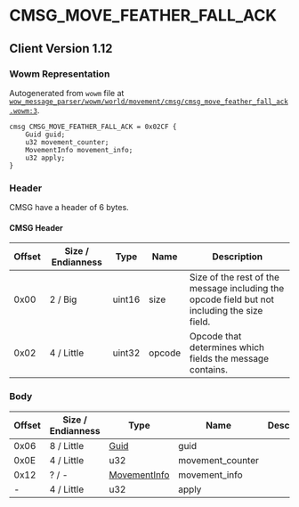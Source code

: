 # CMSG_MOVE_FEATHER_FALL_ACK

## Client Version 1.12

### Wowm Representation

Autogenerated from `wowm` file at [`wow_message_parser/wowm/world/movement/cmsg/cmsg_move_feather_fall_ack.wowm:3`](https://github.com/gtker/wow_messages/tree/main/wow_message_parser/wowm/world/movement/cmsg/cmsg_move_feather_fall_ack.wowm#L3).
```rust,ignore
cmsg CMSG_MOVE_FEATHER_FALL_ACK = 0x02CF {
    Guid guid;
    u32 movement_counter;
    MovementInfo movement_info;
    u32 apply;
}
```
### Header

CMSG have a header of 6 bytes.

#### CMSG Header

| Offset | Size / Endianness | Type   | Name   | Description |
| ------ | ----------------- | ------ | ------ | ----------- |
| 0x00   | 2 / Big           | uint16 | size   | Size of the rest of the message including the opcode field but not including the size field.|
| 0x02   | 4 / Little        | uint32 | opcode | Opcode that determines which fields the message contains.|

### Body

| Offset | Size / Endianness | Type | Name | Description | Comment |
| ------ | ----------------- | ---- | ---- | ----------- | ------- |
| 0x06 | 8 / Little | [Guid](../spec/packed-guid.md) | guid |  |  |
| 0x0E | 4 / Little | u32 | movement_counter |  |  |
| 0x12 | ? / - | [MovementInfo](movementinfo.md) | movement_info |  |  |
| - | 4 / Little | u32 | apply |  |  |

